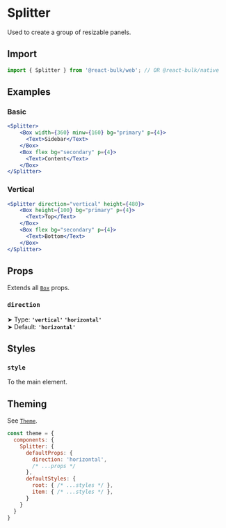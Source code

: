# Splitter

Used to create a group of resizable panels.

## Import

```jsx
import { Splitter } from '@react-bulk/web'; // OR @react-bulk/native
```

## Examples

### Basic

```jsx live
<Splitter>
    <Box width={360} minw={160} bg="primary" p={4}>
      <Text>Sidebar</Text>
    </Box>
    <Box flex bg="secondary" p={4}>
      <Text>Content</Text>
    </Box>
</Splitter>
```

### Vertical

```jsx live
<Splitter direction="vertical" height={480}>
    <Box height={100} bg="primary" p={4}>
      <Text>Top</Text>
    </Box>
    <Box flex bg="secondary" p={4}>
      <Text>Bottom</Text>
    </Box>
</Splitter>
```

## Props

Extends all [`Box`](/docs/core/box#props) props.

### **`direction`**

➤ Type: **`'vertical'` `'horizontal'`** <br/>
➤ Default: **`'horizontal'`** <br/>

## Styles

### **`style`**
To the main element.

## Theming

See [`Theme`](/docs/layout/theme#props).

```jsx
const theme = {
  components: {
    Splitter: {
      defaultProps: {
        direction: 'horizontal',
        /* ...props */
      },
      defaultStyles: {
        root: { /* ...styles */ },
        item: { /* ...styles */ },
      }
    }
  }
}
```
